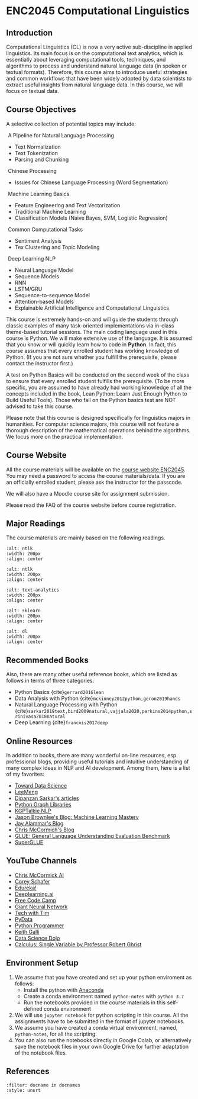 # ENC2045 Computational Linguistics


## Introduction

Computational Linguistics (CL) is now a very active sub-discipline in applied linguistics. Its main focus is on the computational text analytics, which is essentially about leveraging computational tools, techniques, and algorithms to process and understand natural language data (in spoken or textual formats). Therefore, this course aims to introduce useful strategies and common workflows that have been widely adopted by data scientists to extract useful insights from natural language data. In this course, we will focus on textual data.


## Course Objectives

A selective collection of potential topics may include:

<i class="fa fa-check fa-1x" style="color:DarkTurquoise;margin-right:5px"></i> A Pipeline for Natural Language Processing

- Text Normalization
- Text Tokenization
- Parsing and Chunking
    
<i class="fa fa-check fa-1x" style="color:DarkTurquoise;margin-right:5px"></i> Chinese Processing

- Issues for Chinese Language Processing (Word Segmentation)
    
<i class="fa fa-check fa-1x" style="color:DarkTurquoise;margin-right:5px"></i> Machine Learning Basics

- Feature Engineering and Text Vectorization
- Traditional Machine Learning
- Classification Models (Naive Bayes, SVM, Logistic Regression)

<i class="fa fa-check fa-1x" style="color:DarkTurquoise;margin-right:5px"></i>
Common Computational Tasks

- Sentiment Analysis
- Tex Clustering and Topic Modeling
    
<i class="fa fa-check fa-1x" style="color:DarkTurquoise;margin-right:5px"></i>
Deep Learning NLP

- Neural Language Model
- Sequence Models
- RNN
- LSTM/GRU
- Sequence-to-sequence Model
- Attention-based Models
- Explainable Artificial Intelligence and Computational Linguistics


This course is extremely hands-on and will guide the students through classic examples of many task-oriented implementations via in-class theme-based tutorial sessions. The main coding language used in this course is Python. We will make extensive use of the language. It is assumed that you know or will quickly learn how to code in **Python**. In fact, this course assumes that every enrolled student has working knowledge of Python. (If you are not sure whether you fulfill the prerequisite, please contact the instructor first.)


A test on Python Basics will be conducted on the second week of the class to ensure that every enrolled student fulfills the prerequisite. (To be more specific, you are assumed to have already had working knowledge of all the concepts included in the book, Lean Python: Learn Just Enough Python to Build Useful Tools). Those who fail on the Python basics test are NOT advised to take this course.


Please note that this course is designed specifically for linguistics majors in humanities. For computer science majors, this course will not feature a thorough description of the mathematical operations behind the algorithms. We focus more on the practical implementation.


## Course Website

All the course materials will be available on the [course website ENC2045](https://alvinntnu.github.io/NTNU_ENC2045/). You may need a password to access the course materials/data. If you are an officially enrolled student, please ask the instructor for the passcode.

We will also have a Moodle course site for assignment submission.

Please read the FAQ of the course website before course registration.


## Major Readings


The course materials are mainly based on the following readings.


```{image} images/book-nltk.jpg
:alt: ntlk
:width: 200px
:align: center
```

```{image} images/book-pnlp.jpg
:alt: ntlk
:width: 200px
:align: center
```

```{image} images/book-text-analytics.jpg
:alt: text-analytics
:width: 200px
:align: center
```

```{image} images/book-sklearn.jpg
:alt: sklearn
:width: 200px
:align: center
```

```{image} images/book-dl.jpg
:alt: dl
:width: 200px
:align: center
```


## Recommended Books

Also, there are many other useful reference books, which are listed as follows in terms of three categories:

- Python Basics {cite}`gerrard2016lean`
- Data Analysis with Python {cite}`mckinney2012python,geron2019hands`
- Natural Language Processing with Python {cite}`sarkar2019text,bird2009natural,vajjala2020,perkins2014python,srinivasa2018natural`
- Deep Learning {cite}`francois2017deep`



## Online Resources

In addition to books, there are many wonderful on-line resources, esp. professional blogs, providing useful tutorials and intuitive understanding of many complex ideas in NLP and AI development. Among them, here is a list of my favorites:

- [Toward Data Science](https://towardsdatascience.com/)
- [LeeMeng](https://leemeng.tw/)
- [Dipanzan Sarkar's articles](https://towardsdatascience.com/@dipanzan.sarkar)
- [Python Graph Libraries](https://python-graph-gallery.com/)
- [KGPTalkie NLP](https://kgptalkie.com/category/natural-language-processing-nlp/)
- [Jason Brownlee's Blog: Machine Learning Mastery](https://machinelearningmastery.com/)
- [Jay Alammar's Blog](https://jalammar.github.io/)
- [Chris McCormich's Blog](https://mccormickml.com/)
- [GLUE: General Language Understanding Evaluation Benchmark](https://gluebenchmark.com/)
- [SuperGLUE](https://super.gluebenchmark.com/)


## YouTube Channels <i class="fa fa-youtube"></i>

- [Chris McCormick AI](https://www.youtube.com/channel/UCoRX98PLOsaN8PtekB9kWrw/videos)
- [Corey Schafer](https://www.youtube.com/channel/UCCezIgC97PvUuR4_gbFUs5g)
- [Edureka!](https://www.youtube.com/channel/UCkw4JCwteGrDHIsyIIKo4tQ)
- [Deeplearning.ai](https://www.youtube.com/channel/UCcIXc5mJsHVYTZR1maL5l9w)
- [Free Code Camp](https://www.youtube.com/c/Freecodecamp/videos)
- [Giant Neural Network](https://www.youtube.com/watch?v=ZzWaow1Rvho&list=PLxt59R_fWVzT9bDxA76AHm3ig0Gg9S3So)
- [Tech with Tim](https://www.youtube.com/channel/UC4JX40jDee_tINbkjycV4Sg)
- [PyData](https://www.youtube.com/user/PyDataTV/featured)
- [Python Programmer](https://www.youtube.com/channel/UC68KSmHePPePCjW4v57VPQg)
- [Keith Galli](https://www.youtube.com/channel/UCq6XkhO5SZ66N04IcPbqNcw)
- [Data Science Dojo](https://www.youtube.com/c/Datasciencedojo/featured)
- [Calculus: Single Variable by Professor Robert Ghrist](https://www.youtube.com/playlist?list=PLKc2XOQp0dMwj9zAXD5LlWpriIXIrGaNb)


## Environment Setup

1. We assume that you have created and set up your python enviroment as follows:
    - Install the python with [Anaconda](https://www.anaconda.com/products/individual)
    - Create a conda environment named `python-notes` with `python 3.7`
    - Run the notebooks provided in the course materials in this self-defined conda environment
2. We will use `jupyter notebook` for python scripting in this course. All the assignments have to be submitted in the format of jupyter notebooks.
3. We assume you have created a conda virtual environment, named, `python-notes`, for all the scripting.
4. You can also run the notebooks directly in Google Colab, or alternatively save the notebook files in your own Google Drive for further adaptation of the notebook files.



## References

```{bibliography}
:filter: docname in docnames
:style: unsrt
```
